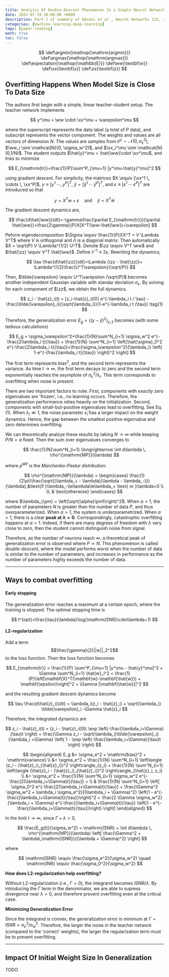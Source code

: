 ```yaml
---
title: Analysis Of Double-Descent Phenomenon In a Simple Neural Network
date: 2025-07-19 20:00:00 +0800
description: Part 1 of summary of Advani et al., Neural Networks 132, 2020, 428-46
categories: [machine-learning-deep-learning]
tags: [paper-reading]
math: true
toc: false
---
```


$$
    \def\argmin{\mathop{\mathrm{argmin}}}
    \def\argmax{\mathop{\mathrm{argmax}}}
    \def\expectation{\mathop{\mathbb{E}}}
    \def\ww{\textbf{w}}
    \def\xx{\textbf{x}}
    \def\zz{\textbf{z}}
$$


## Overfitting Happens When Model Size is Close To Data Size

The authors first begin with a simple, linear teacher-student setup. The teacher network implements

$$
y^\mu = \ww \cdot \xx^\mu + \varepsilon^\mu
$$

where the superscript represents the data label (a total of $P$ data), and subscript represents the vector component. The weights and values are all vectors of dimension $N$. The values are samples from $\varepsilon^\mu \sim \mathcal{N}(0, \sigma_\varepsilon^2)$, $\ww_i \sim \mathcal{N}(0, \sigma_w^2)$, and $\xx_i^\mu \sim \mathcal{N}(0,1/N)$. The student outputs $\hat{y}^\mu = \hat{\ww}\cdot \xx^\mu$, and tries to minimize

$$
E_{\mathrm{tr}}=\frac{1}{P}\sum^P_{\mu=1} |y^\mu-\hat{y}^\mu|^2
$$

using gradient descent. For simplicity, the matrices $X \equiv [\xx^1 \, \cdots \, \xx^P]$, $y \equiv [y^1 \, \cdots, \, y^P]^T$, $\hat{y} = [\hat{y}^1 \, \cdots \, \hat{y}^P]^T$, and $\varepsilon \equiv [\varepsilon^1 \, \cdots \, \varepsilon^P]^T$ are introduced so that

$$
y=X^Tw+\varepsilon \quad \text{and} \quad \hat{y}=X^T\hat{w}
$$

The gradient descent dynamics are,

$$
\frac{d\hat{\ww}}{dt}=-\gamma\frac{\partial E_{\mathrm{tr}}}{\partial \hat{\ww}}=\frac{2\gamma}{P}X[X^T(\ww-\hat{\ww})+\varepsilon]
$$

Peform eigendecomposition $\Sigma \equiv \frac{1}{P}XX^T = V \Lambda V^T$ where $V$ is orthogonal and $\Lambda$ is a diagonal matrix. Then automatically $X = \sqrt{P} V \Lambda^{1/2} U^T$. Denote $\zz \equiv V^T \ww$ and $\hat{\zz} \equiv V^T \hat{\ww}$. Define $\tau^{-1} \equiv 2\gamma$. Rewriting the dynamics,

$$
\tau \frac{d\hat{\zz}}{dt}=\Lambda (\zz - \hat{\zz})+ \Lambda^{1/2}\frac{U^T\varepsilon}{\sqrt{P}}
$$

Then, $\tilde{\varepsilon} \equiv U^T\varepsilon /\sqrt{P}$ becomes another independent Gaussian variable with standar deviation $\sigma_\varepsilon$. By solving for each component of $\zz$, we obtain the full dynamics.

$$
z_i - \hat{z}_i(t) = [z_i-\hat{z}_i(0)] e^{-\lambda_i t / \tau} - \frac{\tilde{\varepsilon}_i}{\sqrt{\lambda_i}}(1-e^{-\lambda_i t /\tau}) \tag{1}
$$

Therefore, the generalization error $E_g = \left\langle (y-\hat{y})^2 \right\rangle_{y,\hat{y}}$ becomes (with some tedious calculations)

$$
E_g = \sigma_\varepsilon^2+\frac{1}{N}\sum^N_{i=1} \sigma_w^2 e^{-\frac{2\lambda_i t}{\tau}} + \frac{1}{N} \sum^N_{i=1} \left[\hat{\sigma}_0^2 e^{-\frac{2\lambda_i t}{\tau}}+\frac{\sigma_\varepsilon^2}{\lambda_i} \left( 1-e^{-\frac{\lambda_i t}{\tau}} \right)^2 \right]
$$

The first term represents $\mathrm{bias}^2$, and the second term represents the variance. As time $t \to \infty$, the first term decays to zero and the second term exponentially reaches the asymptote of $\sigma_\varepsilon^2 / \lambda_i$. This term corresponds to overfitting when noise is present. 

There are two important factors to note. First, components with _exactly_ zero eigenvalues are 'frozen', i.e., no learning occurs. Therefore, the generalization performance relies heavily on the initialization. Second, components with small-but-positive eigenvalues lead to overfitting. See Eq. (1). When $\lambda_i \ll 1$, the noise parameter $\tilde{\varepsilon}_i$ has a larger impact on the weight dynamics. Hence, the gap between the smallest positive eigenvalue and zero determines overfitting. 


We can theoretically analzye these results by taking $N \to \infty$ while keeping $P/N=\alpha$ fixed. Then the sum over eigenvalues converges to

$$
\frac{1}{N}\sum^N_{i=1} \longrightarrow \int d\lambda \, \rho^{\mathrm{MP}}(\lambda)
$$

where $\rho^{\mathrm{MP}}$ is the *Marchenko-Pastur distribution*:

$$
\rho^{\mathrm{MP}}(\lambda) = \begin{cases} \frac{1}{2\pi}\frac{\sqrt{(\lambda_+ - \lambda)(\lambda - \lambda_-)}}{\lambda},&\text{if }\lambda_-\le\lambda\le\lambda_+ \text{ or }\lambda=0 \\ 0, & \text{otherwise} \end{cases}
$$

where $\lambda_{\pm} = \left(\sqrt{\alpha}\pm1\right)^2$. When $\alpha < 1$, the number of parameters $N$ is greater than the number of data $P$, and thus overparameterized. When $\alpha > 1$, the system is underparametrized. When $\alpha = 1$, there is a clear **peak at $\lambda = 0$**. Correspondingly, catastrophic overfitting happens at $\alpha=1$. Indeed, if there are many degrees of freedom with $\lambda$ very close to zero, then the student cannot distinguish noise from signal. 

Therefore, as the number of neurons reach $\infty$, a theoretical peak of generalization error is observed where $P \simeq N$. This phenomenon is called _double-descent_, where the model performs worst when the number of data is similar to the number of parameters, and increases in performance as the number of parameters highly exceeds the number of data.

---

## Ways to combat overfitting

#### Early stopping

The generalization error reaches a maximum at a certain epoch, where the training is stopped. The optimal stopping time is

$$
t^{opt}=\frac{\tau}{\lambda}\log(\mathrm{SNR}\cdot\lambda+1)
$$

#### L2-regularization

Add a term 
$$\frac{\gamma}{2}||w||_2^2$$
 to the loss function. Then the loss function becomes

$$
E_{\mathrm{tr}} = \frac{1}{P} \sum^P_{\mu=1} |y^\mu - \hat{y}^\mu|^2 + \Gamma \sum^N_{i=1} \hat{w}_i^2 = \frac{1}{P}\left|\mathbf{X}^T(\mathbf{w}-\mathbf{\hat{w}}) + \mathbf{\epsilon}\right|^2 + \Gamma |\mathbf{\hat{w}}|^2
$$

and the resulting gradient descent dynamics become

$$
\tau \frac{d\hat{z}_i}{dt} = \lambda_i(z_i - \hat{z}_i) + \sqrt{\lambda_i} \tilde{\varepsilon}_i -\Gamma \hat{z}_i
$$

Therefore, the integrated dynamics are

$$
z_i - \hat{z}_i(t) = (z_i - \hat{z}_i(0)) \exp \left(-\frac{\lambda_i+\Gamma}{\tau}t \right) + \frac{\Gamma z_i - \sqrt{\lambda_i}\tilde{\varepsilon}_i}{\lambda_i +\Gamma} \left( 1 - \exp \left(-\frac{\lambda_i+\Gamma}{\tau}t \right) \right)
$$

$$
\begin{aligned}
E_g &= \sigma_e^2 + \mathrm{bias}^2 + \mathrm{variance} \\
    &= \sigma_e^2 + \frac{1}{N} \sum^N_{i=1} \left\langle (z_i - ⟨\hat{z}_i⟩_{\hat{z}_i})^2 \right\rangle_{z_i} + \frac{1}{N} \sum^N_{i=1} \left\langle (\hat{z}_i - ⟨\hat{z}_i⟩_{\hat{z}_i})^2 \right\rangle_{\hat{z}_i, z_i} \\  
    &= \sigma_e^2 + \frac{1}{N} \sum^N_{i=1} \sigma_w^2 e^{-\frac{2(\lambda_i+\Gamma)t}{\tau}} + 
    \\ & \frac{1}{N} \sum^N_{i=1} \left[ \sigma_0^2 e^{-\frac{2(\lambda_i+\Gamma)t}{\tau}} + \frac{\Gamma^2 \sigma_w^2 + \lambda_i \sigma_e^2}{(\lambda_i + \Gamma)^2} \left(1 - e^{-\frac{(\lambda_i+\Gamma)t}{\tau}}\right)^2 + \frac{2 \Gamma \sigma_w^2}{\lambda_i + \Gamma} e^{-\frac{(\lambda_i+\Gamma)t}{\tau}} \left(1 - e^{-\frac{(\lambda_i+\Gamma)t}{\tau}}\right) \right]
\end{aligned}
$$

In the limit $t \to \infty$, since $\Gamma + \lambda > 0$,

$$
\frac{E_g(t)}{\sigma_w^2} = \mathrm{ISNR} + \int d\lambda \, \rho^{\mathrm{MP}}(\lambda) \left[ \frac{\Gamma^2 + \lambda\,\mathrm{ISNR}}{(\lambda + \Gamma)^2} \right]
$$

where

$$
\mathrm{ISNR} \equiv \frac{\sigma_e^2}{\sigma_w^2} \quad \mathrm{INR} \equiv \frac{\sigma_0^2}{\sigma_w^2}
$$

**How does L2-regularization help overfitting?**

Without L2-regularization (i.e., $\Gamma=0$), the integrand becomes $\mathrm{ISNR}/\lambda$. By introducing the $\Gamma$ term in the denominator, we are able to supress divergence near $\lambda=0$, and therefore prevent overfitting even at the critical case.

**Minimizing Generalization Error**

Since the integrand is convex, the generalization error is minimum at $Γ=\mathrm{ISNR} = {\sigma_e^2}/{\sigma_w^2}$. Therefore, the larger the noise in the teacher network (compared to the 'correct' weights), the larger the regularization term must be to prevent overfitting.

---

## Impact Of Initial Weight Size In Generalization

_TODO_